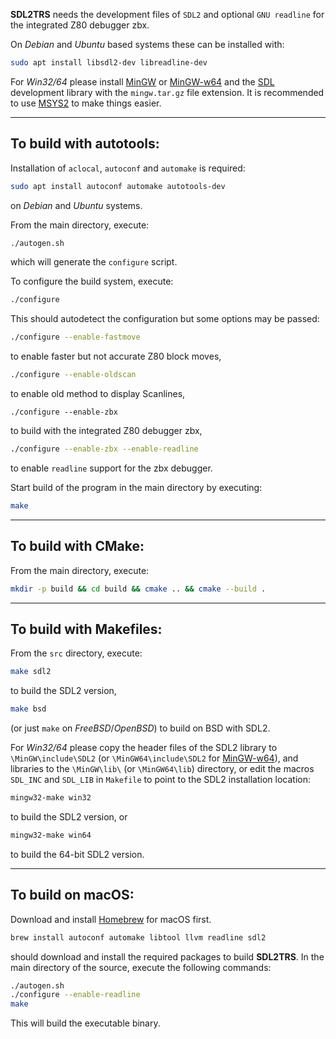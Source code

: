 **SDL2TRS** needs the development files of `SDL2` and optional
`GNU readline` for the integrated Z80 debugger zbx.

On *Debian* and *Ubuntu* based systems these can be installed with:
```sh
sudo apt install libsdl2-dev libreadline-dev
```

For *Win32/64* please install [MinGW] or [MinGW-w64] and the [SDL]
development library with the `mingw.tar.gz` file extension.
It is recommended to use [MSYS2] to make things easier.

---

To build with autotools:
------------------------

Installation of `aclocal`, `autoconf` and `automake` is required:
```sh
sudo apt install autoconf automake autotools-dev
```
on *Debian* and *Ubuntu* systems.

From the main directory, execute:
```sh
./autogen.sh
```
which will generate the `configure` script.

To configure the build system, execute:
```sh
./configure
```

This should autodetect the configuration but some options may be passed:
```sh
./configure --enable-fastmove
```
to enable faster but not accurate Z80 block moves,
```sh
./configure --enable-oldscan
```
to enable old method to display Scanlines,
```
./configure --enable-zbx
```
to build with the integrated Z80 debugger zbx,
```sh
./configure --enable-zbx --enable-readline
```
to enable `readline` support for the zbx debugger.

Start build of the program in the main directory by executing:
```sh
make
```

---

To build with CMake:
--------------------

From the main directory, execute:
```sh
mkdir -p build && cd build && cmake .. && cmake --build .
```

---

To build with Makefiles:
------------------------

From the `src` directory, execute:
```sh
make sdl2
```
to build the SDL2 version,

```sh
make bsd
```
(or just `make` on *FreeBSD*/*OpenBSD*) to build on BSD with SDL2.

For *Win32/64* please copy the header files of the SDL2 library to
`\MinGW\include\SDL2` (or `\MinGW64\include\SDL2` for [MinGW-w64]),
and libraries to the `\MinGW\lib\` (or `\MinGW64\lib`) directory,
or edit the macros `SDL_INC` and `SDL_LIB` in `Makefile` to point
to the SDL2 installation location:
```sh
mingw32-make win32
```
to build the SDL2 version, or
```sh
mingw32-make win64
```
to build the 64-bit SDL2 version.

---

To build on macOS:
------------------

Download and install [Homebrew] for macOS first.
```sh
brew install autoconf automake libtool llvm readline sdl2
```
should download and install the required packages to build **SDL2TRS**.
In the main directory of the source, execute the following commands:
```sh
./autogen.sh
./configure --enable-readline
make
```
This will build the executable binary.

[Homebrew]: https://brew.sh
[MinGW]: https://osdn.net/projects/mingw/
[MinGW-w64]: http://mingw-w64.org
[MSYS2]: https://www.msys2.org
[SDL]: https://www.libsdl.org
